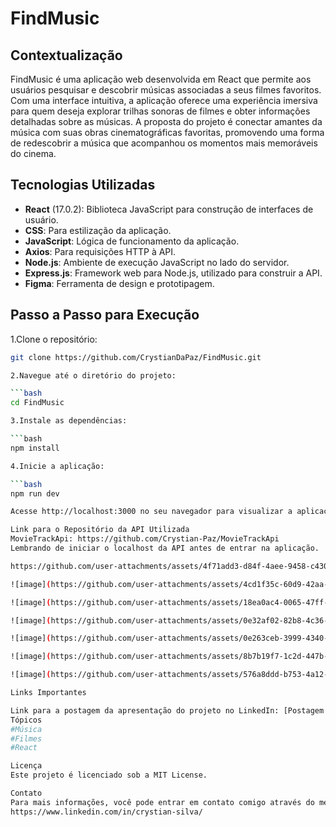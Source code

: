 # FindMusic

## Contextualização

FindMusic é uma aplicação web desenvolvida em React que permite aos usuários pesquisar e descobrir músicas associadas a seus filmes favoritos. Com uma interface intuitiva, a aplicação oferece uma experiência imersiva para quem deseja explorar trilhas sonoras de filmes e obter informações detalhadas sobre as músicas. A proposta do projeto é conectar amantes da música com suas obras cinematográficas favoritas, promovendo uma forma de redescobrir a música que acompanhou os momentos mais memoráveis do cinema.

## Tecnologias Utilizadas

- **React** (17.0.2): Biblioteca JavaScript para construção de interfaces de usuário.
- **CSS**: Para estilização da aplicação.
- **JavaScript**: Lógica de funcionamento da aplicação.
- **Axios**: Para requisições HTTP à API.
- **Node.js**: Ambiente de execução JavaScript no lado do servidor.
- **Express.js**: Framework web para Node.js, utilizado para construir a API.
- **Figma**: Ferramenta de design e prototipagem.

## Passo a Passo para Execução

1.Clone o repositório:

   ```bash
   git clone https://github.com/CrystianDaPaz/FindMusic.git

2.Navegue até o diretório do projeto:

```bash
cd FindMusic

3.Instale as dependências:

```bash
npm install

4.Inicie a aplicação:

```bash
npm run dev

Acesse http://localhost:3000 no seu navegador para visualizar a aplicação.

Link para o Repositório da API Utilizada
MovieTrackApi: https://github.com/Crystian-Paz/MovieTrackApi
Lembrando de iniciar o localhost da API antes de entrar na aplicação.

https://github.com/user-attachments/assets/4f71add3-d84f-4aee-9458-c4307cc89345

![image](https://github.com/user-attachments/assets/4cd1f35c-60d9-42aa-abec-8bd3d2b3704b)

![image](https://github.com/user-attachments/assets/18ea0ac4-0065-47ff-834f-f969233d1ea2)

![image](https://github.com/user-attachments/assets/0e32af02-82b8-4c36-8579-5530e8a65e7a)

![image](https://github.com/user-attachments/assets/0e263ceb-3999-4340-9765-78efbf78d259)

![image](https://github.com/user-attachments/assets/8b7b19f7-1c2d-447b-a591-3bed93e9ac41)

![image](https://github.com/user-attachments/assets/576a8ddd-b753-4a12-8c91-a99ecbc65de5)

Links Importantes

Link para a postagem da apresentação do projeto no LinkedIn: [Postagem no LinkedIn](https://www.linkedin.com/feed/update/urn:li:activity:7244055605051613186/)
Tópicos
#Música
#Filmes
#React

Licença
Este projeto é licenciado sob a MIT License.

Contato
Para mais informações, você pode entrar em contato comigo através do meu LinkedIn.
https://www.linkedin.com/in/crystian-silva/
